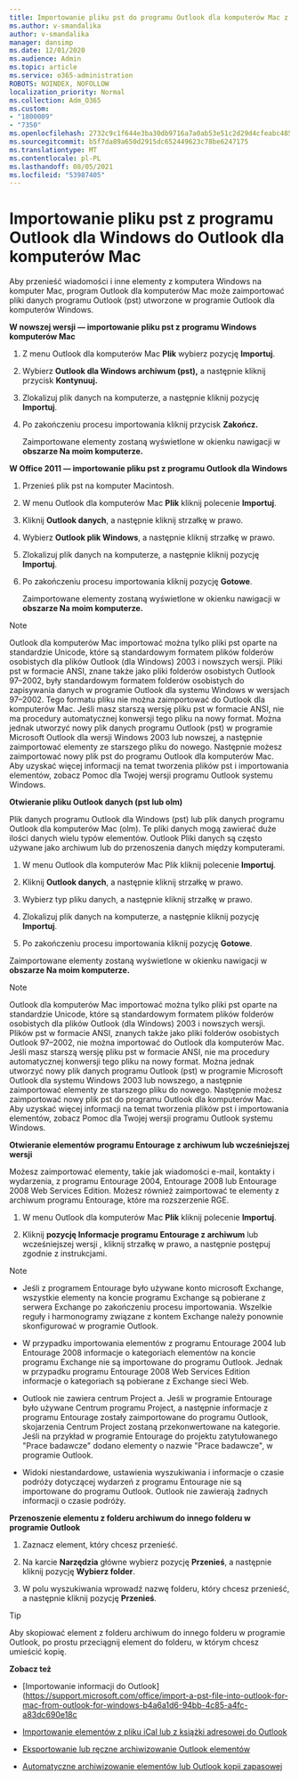 ```yaml
---
title: Importowanie pliku pst do programu Outlook dla komputerów Mac z programu Outlook dla Windows
ms.author: v-smandalika
author: v-smandalika
manager: dansimp
ms.date: 12/01/2020
ms.audience: Admin
ms.topic: article
ms.service: o365-administration
ROBOTS: NOINDEX, NOFOLLOW
localization_priority: Normal
ms.collection: Adm_O365
ms.custom:
- "1800009"
- "7350"
ms.openlocfilehash: 2732c9c1f644e3ba30db9716a7a0ab53e51c2d29d4cfeabc485133ed99531a05
ms.sourcegitcommit: b5f7da89a650d2915dc652449623c78be6247175
ms.translationtype: MT
ms.contentlocale: pl-PL
ms.lasthandoff: 08/05/2021
ms.locfileid: "53987405"
---
```

# <a name="import-a-pst-file-from-outlook-for-windows-to-outlook-for-mac"></a>Importowanie pliku pst z programu Outlook dla Windows do Outlook dla komputerów Mac 

Aby przenieść wiadomości i inne elementy z komputera Windows na komputer Mac, program Outlook dla komputerów Mac może zaimportować pliki danych programu Outlook (pst) utworzone w programie Outlook dla komputerów Windows.

**W nowszej wersji — importowanie pliku pst z programu Windows komputerów Mac**

1. Z menu Outlook dla komputerów Mac **Plik** wybierz pozycję **Importuj**.

2. Wybierz **Outlook dla Windows archiwum (pst),** a następnie kliknij przycisk **Kontynuuj.**

3. Zlokalizuj plik danych na komputerze, a następnie kliknij pozycję **Importuj**.

4. Po zakończeniu procesu importowania kliknij przycisk **Zakończ.**

   Zaimportowane elementy zostaną wyświetlone w okienku nawigacji w **obszarze Na moim komputerze.**


**W Office 2011 — importowanie pliku pst z programu Outlook dla Windows**

1. Przenieś plik pst na komputer Macintosh.

2. W menu Outlook dla komputerów Mac **Plik** kliknij polecenie **Importuj**.

3. Kliknij **Outlook danych**, a następnie kliknij strzałkę w prawo.

4. Wybierz **Outlook plik Windows**, a następnie kliknij strzałkę w prawo.

5. Zlokalizuj plik danych na komputerze, a następnie kliknij pozycję **Importuj**.

6. Po zakończeniu procesu importowania kliknij pozycję **Gotowe**.

   Zaimportowane elementy zostaną wyświetlone w okienku nawigacji w **obszarze Na moim komputerze.**

> [!NOTE]
> Outlook dla komputerów Mac importować można tylko pliki pst oparte na standardzie Unicode, które są standardowym formatem plików folderów osobistych dla plików Outlook (dla Windows) 2003 i nowszych wersji. Pliki pst w formacie ANSI, znane także jako pliki folderów osobistych Outlook 97–2002, były standardowym formatem folderów osobistych do zapisywania danych w programie Outlook dla systemu Windows w wersjach 97–2002. Tego formatu pliku nie można zaimportować do Outlook dla komputerów Mac. Jeśli masz starszą wersję pliku pst w formacie ANSI, nie ma procedury automatycznej konwersji tego pliku na nowy format. Można jednak utworzyć nowy plik danych programu Outlook (pst) w programie Microsoft Outlook dla wersji Windows 2003 lub nowszej, a następnie zaimportować elementy ze starszego pliku do nowego. Następnie możesz zaimportować nowy plik pst do programu Outlook dla komputerów Mac. Aby uzyskać więcej informacji na temat tworzenia plików  pst i importowania elementów, zobacz Pomoc dla Twojej wersji programu Outlook systemu Windows.

**Otwieranie pliku Outlook danych (pst lub olm)**

Plik danych programu Outlook dla Windows (pst) lub plik danych programu Outlook dla komputerów Mac (olm). Te pliki danych mogą zawierać duże ilości danych wielu typów elementów. Outlook Pliki danych są często używane jako archiwum lub do przenoszenia danych między komputerami.

1. W menu Outlook dla komputerów Mac Plik kliknij polecenie **Importuj**.

2. Kliknij **Outlook danych**, a następnie kliknij strzałkę w prawo.

3. Wybierz typ pliku danych, a następnie kliknij strzałkę w prawo.

4. Zlokalizuj plik danych na komputerze, a następnie kliknij pozycję **Importuj**.

5. Po zakończeniu procesu importowania kliknij pozycję **Gotowe**.

Zaimportowane elementy zostaną wyświetlone w okienku nawigacji w **obszarze Na moim komputerze.**

> [!NOTE]
> Outlook dla komputerów Mac importować można tylko pliki pst oparte na standardzie Unicode, które są standardowym formatem plików folderów osobistych dla plików Outlook (dla Windows) 2003 i nowszych wersji. Plików pst w formacie ANSI, znanych także jako pliki folderów osobistych Outlook 97–2002, nie można importować do Outlook dla komputerów Mac. Jeśli masz starszą wersję pliku pst w formacie ANSI, nie ma procedury automatycznej konwersji tego pliku na nowy format. Można jednak utworzyć nowy plik danych programu Outlook (pst) w programie Microsoft Outlook dla systemu Windows 2003 lub nowszego, a następnie zaimportować elementy ze starszego pliku do nowego. Następnie możesz zaimportować nowy plik pst do programu Outlook dla komputerów Mac. Aby uzyskać więcej informacji na temat tworzenia plików pst i importowania elementów, zobacz Pomoc dla Twojej wersji programu Outlook systemu Windows. 

**Otwieranie elementów programu Entourage z archiwum lub wcześniejszej wersji**

Możesz zaimportować elementy, takie jak wiadomości e-mail, kontakty i wydarzenia, z programu Entourage 2004, Entourage 2008 lub Entourage 2008 Web Services Edition. Możesz również zaimportować te elementy z archiwum programu Entourage, które ma rozszerzenie RGE.

1. W menu Outlook dla komputerów Mac **Plik** kliknij polecenie **Importuj**.

2. Kliknij **pozycję Informacje programu Entourage z archiwum** lub wcześniejszej wersji , kliknij strzałkę w prawo, a następnie postępuj zgodnie z instrukcjami.

> [!NOTE]
- Jeśli z programem Entourage było używane konto microsoft Exchange, wszystkie elementy na koncie programu Exchange są pobierane z serwera Exchange po zakończeniu procesu importowania. Wszelkie reguły i harmonogramy związane z kontem Exchange należy ponownie skonfigurować w programie Outlook.

- W przypadku importowania elementów z programu Entourage 2004 lub Entourage 2008 informacje o kategoriach elementów na koncie programu Exchange nie są importowane do programu Outlook. Jednak w przypadku programu Entourage 2008 Web Services Edition informacje o kategoriach są pobierane z Exchange sieci Web.

- Outlook nie zawiera centrum Project a. Jeśli w programie Entourage było używane Centrum programu Project, a następnie informacje z programu Entourage zostały zaimportowane do programu Outlook, skojarzenia Centrum Project zostaną przekonwertowane na kategorie. Jeśli na przykład w programie Entourage do projektu zatytułowanego "Prace badawcze" dodano elementy o nazwie "Prace badawcze", w programie Outlook.

- Widoki niestandardowe, ustawienia wyszukiwania i informacje o czasie podróży dotyczącej wydarzeń z programu Entourage nie są importowane do programu Outlook. Outlook nie zawierają żadnych informacji o czasie podróży.

**Przenoszenie elementu z folderu archiwum do innego folderu w programie Outlook**

1. Zaznacz element, który chcesz przenieść.

2. Na karcie **Narzędzia** główne wybierz pozycję **Przenieś**, a następnie kliknij pozycję **Wybierz folder**.

3. W polu wyszukiwania wprowadź nazwę folderu, który chcesz przenieść, a następnie kliknij pozycję **Przenieś**.

> [!TIP]
> Aby skopiować element z folderu archiwum do innego folderu w programie Outlook, po prostu przeciągnij element do folderu, w którym chcesz umieścić kopię.

**Zobacz też**

- [Importowanie informacji do Outlook] (https://support.microsoft.com/office/import-a-pst-file-into-outlook-for-mac-from-outlook-for-windows-b4a6a1d6-94bb-4c85-a4fc-a83dc690e18c

- [Importowanie elementów z pliku iCal lub z książki adresowej do Outlook](https://support.microsoft.com/office/import-ical-or-address-book-items-into-outlook-for-mac-0450a248-6a40-4f84-ba9c-6c545bc11639)


- [Eksportowanie lub ręczne archiwizowanie Outlook elementów](https://support.microsoft.com/office/export-items-to-an-archive-file-in-outlook-for-mac-281a62bf-cc42-46b1-9ad5-6bda80ca3106)

- [Automatyczne archiwizowanie elementów lub Outlook kopii zapasowej](https://support.microsoft.com/office/automatically-archive-or-back-up-outlook-for-mac-items-441fcce5-2262-4b64-ac8c-fa949df989f5)
